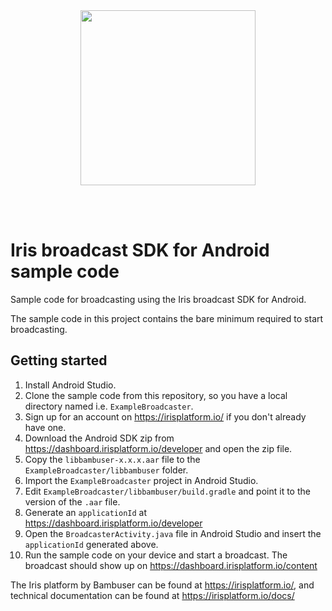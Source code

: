 <div>
  <br/><br />
  <p align="center">
    <a href="https://irisplatform.io" target="_blank" align="center">
        <img src="https://irisplatform.io/static/images/company/iris-by-bambuser-black-horisontal.png" width="280">
    </a>
  </p>
  <br /><br />
  <h1>Iris broadcast SDK for Android sample code</h1>
</div>

Sample code for broadcasting using the Iris broadcast SDK for Android.

The sample code in this project contains the bare minimum required to start broadcasting.


## Getting started

1. Install Android Studio.
2. Clone the sample code from this repository, so you have a local directory named i.e. `ExampleBroadcaster`.
3. Sign up for an account on https://irisplatform.io/ if you don't already have one.
4. Download the Android SDK zip from https://dashboard.irisplatform.io/developer and open the zip file.
5. Copy the `libbambuser-x.x.x.aar` file to the `ExampleBroadcaster/libbambuser` folder.
6. Import the `ExampleBroadcaster` project in Android Studio.
7. Edit `ExampleBroadcaster/libbambuser/build.gradle` and point it to the version of the `.aar` file.
8. Generate an `applicationId` at https://dashboard.irisplatform.io/developer
9. Open the `BroadcasterActivity.java` file in Android Studio and insert the `applicationId` generated above.
10. Run the sample code on your device and start a broadcast. The broadcast should show up on https://dashboard.irisplatform.io/content


The Iris platform by Bambuser can be found at https://irisplatform.io/,
and technical documentation can be found at https://irisplatform.io/docs/
